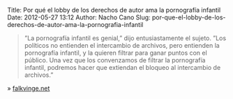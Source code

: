 Title: Por qué el lobby de los derechos de autor ama la pornografía infantil
Date: 2012-05-27 13:12
Author: Nacho Cano
Slug: por-que-el-lobby-de-los-derechos-de-autor-ama-la-pornografia-infantil

> ”La pornografía infantil es genial,” dijo entusiastamente el sujeto.
> ”Los políticos no entienden el intercambio de archivos, pero entienden
> la pornografía infantil, y la quieren filtrar para ganar puntos con el
> público. Una vez que los convenzamos de filtrar la pornografía
> infantil, podremos hacer que extiendan el bloqueo al intercambio de
> archivos.”

» [falkvinge.net][]

  [falkvinge.net]: http://es.falkvinge.net/2012/05/23/redefiniendo-el-cinismo-porque-el-lobby-de-los-derechos-de-autor-ama-la-pornografia-infantil/
    "Por qué el lobby de los derechos de autor ama la pornografía infantil"
